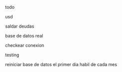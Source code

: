 todo

usd

saldar deudas

base de datos real

checkear conexion

testing

reiniciar base de datos el primer dia habil de cada mes